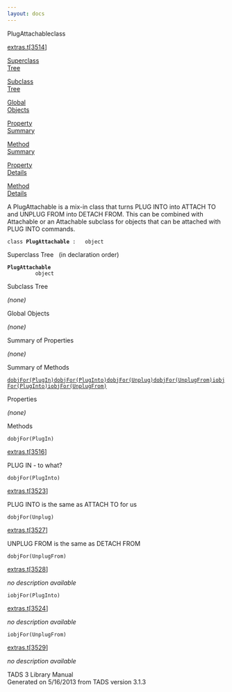 ```yaml
---
layout: docs
---
```

<span class="title">PlugAttachable</span><span class="type">class</span>

[extras.t](../file/extras.t.html)\[[3514](../source/extras.t.html#3514)\]

[Superclass  
Tree](#_SuperClassTree_)

[Subclass  
Tree](#_SubClassTree_)

[Global  
Objects](#_ObjectSummary_)

[Property  
Summary](#_PropSummary_)

[Method  
Summary](#_MethodSummary_)

[Property  
Details](#_Properties_)

[Method  
Details](#_Methods_)



A PlugAttachable is a mix-in class that turns PLUG INTO into ATTACH TO
and UNPLUG FROM into DETACH FROM. This can be combined with Attachable
or an Attachable subclass for objects that can be attached with PLUG
INTO commands.

`class `**`PlugAttachable`**` :   object`



<span id="_SuperClassTree_"></span>



<span class="hdln">Superclass Tree</span>   (in declaration order)



**`PlugAttachable`**  
`         object`  
<span id="_SubClassTree_"></span>



<span class="hdln">Subclass Tree</span>  



*(none)* <span id="_ObjectSummary_"></span>



<span class="hdln">Global Objects</span>  



*(none)* <span id="_PropSummary_"></span>



<span class="hdln">Summary of Properties</span>  





*(none)* <span id="_MethodSummary_"></span>



<span class="hdln">Summary of Methods</span>  



[`dobjFor(PlugIn)`](#dobjFor(PlugIn))[`dobjFor(PlugInto)`](#dobjFor(PlugInto))[`dobjFor(Unplug)`](#dobjFor(Unplug))[`dobjFor(UnplugFrom)`](#dobjFor(UnplugFrom))[`iobjFor(PlugInto)`](#iobjFor(PlugInto))[`iobjFor(UnplugFrom)`](#iobjFor(UnplugFrom))

<span id="_Properties_"></span>



<span class="hdln">Properties</span>  



*(none)* <span id="_Methods_"></span>



<span class="hdln">Methods</span>  



<span id="dobjFor(PlugIn)"></span>

`dobjFor(PlugIn)`

[extras.t](../file/extras.t.html)\[[3516](../source/extras.t.html#3516)\]



PLUG IN - to what?



<span id="dobjFor(PlugInto)"></span>

`dobjFor(PlugInto)`

[extras.t](../file/extras.t.html)\[[3523](../source/extras.t.html#3523)\]



PLUG INTO is the same as ATTACH TO for us



<span id="dobjFor(Unplug)"></span>

`dobjFor(Unplug)`

[extras.t](../file/extras.t.html)\[[3527](../source/extras.t.html#3527)\]



UNPLUG FROM is the same as DETACH FROM



<span id="dobjFor(UnplugFrom)"></span>

`dobjFor(UnplugFrom)`

[extras.t](../file/extras.t.html)\[[3528](../source/extras.t.html#3528)\]



*no description available*



<span id="iobjFor(PlugInto)"></span>

`iobjFor(PlugInto)`

[extras.t](../file/extras.t.html)\[[3524](../source/extras.t.html#3524)\]



*no description available*



<span id="iobjFor(UnplugFrom)"></span>

`iobjFor(UnplugFrom)`

[extras.t](../file/extras.t.html)\[[3529](../source/extras.t.html#3529)\]



*no description available*





TADS 3 Library Manual  
Generated on 5/16/2013 from TADS version 3.1.3


